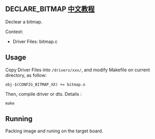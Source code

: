 DECLARE_BITMAP [中文教程](https://biscuitos.github.io/blog/BITMAP_DECLARE_BITMAP/)
----------------------------------

Declear a bitmap.

Context:

* Driver Files: bitmap.c

## Usage

Copy Driver Files into `/drivers/xxx/`, and modify Makefile on current 
directory, as follow:

```
obj-$(CONFIG_BITMAP_XX) += bitmap.o
```

Then, compile driver or dts. Details :

```
make
```

## Running

Packing image and runing on the target board.
